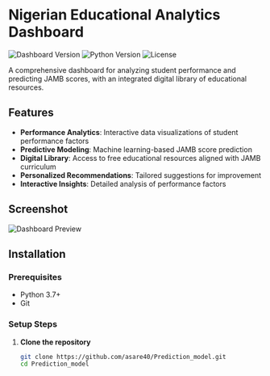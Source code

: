 # Nigerian Educational Analytics Dashboard

![Dashboard Version](https://img.shields.io/badge/version-1.2.0-blue)
![Python Version](https://img.shields.io/badge/python-3.7+-green)
![License](https://img.shields.io/badge/license-MIT-orange)

A comprehensive dashboard for analyzing student performance and predicting JAMB scores, with an integrated digital library of educational resources.

## Features

- **Performance Analytics**: Interactive data visualizations of student performance factors
- **Predictive Modeling**: Machine learning-based JAMB score prediction
- **Digital Library**: Access to free educational resources aligned with JAMB curriculum
- **Personalized Recommendations**: Tailored suggestions for improvement
- **Interactive Insights**: Detailed analysis of performance factors

## Screenshot

![Dashboard Preview](https://example.com/dashboard_preview.png)

## Installation

### Prerequisites
- Python 3.7+
- Git

### Setup Steps

1. **Clone the repository**
   ```bash
   git clone https://github.com/asare40/Prediction_model.git
   cd Prediction_model